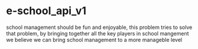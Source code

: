 # e-school_api_v1

school management should be fun and enjoyable, this problem tries to solve that problem,
by bringing together all the key players in school mangement we believe we can bring school management to a more manageble level

